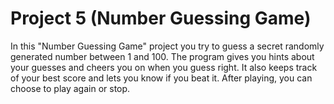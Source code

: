 # Project 5 (Number Guessing Game)

In this "Number Guessing Game" project you try to guess a secret randomly generated number between 1 and 100. The program gives you hints about your guesses and cheers you on when you guess right. It also keeps track of your best score and lets you know if you beat it. After playing, you can choose to play again or stop.
